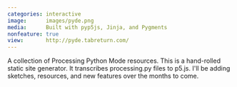 ```yaml
---
categories: interactive
image:      images/pyde.png
media:      Built with pyp5js, Jinja, and Pygments
nonfeature: true
view:       http://pyde.tabreturn.com/
---
```

A collection of Processing Python Mode resources. This is a hand-rolled static 
site generator. It transcribes processing.py files to p5.js. I'll be adding 
sketches, resources, and new features over the months to come.
